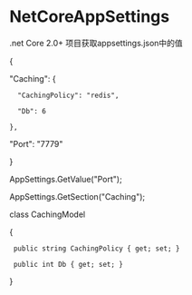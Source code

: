 # NetCoreAppSettings
.net Core 2.0+ 项目获取appsettings.json中的值

{

  "Caching": {
  
      "CachingPolicy": "redis", 
      
      "Db": 6
      
    },
    
  "Port": "7779"
  
}


    
AppSettings.GetValue("Port");

AppSettings.GetSection<CachingModel>("Caching");



class CachingModel

{

     public string CachingPolicy { get; set; }
     
     public int Db { get; set; }
     
}
